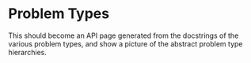 # Problem Types

This should become an API page generated from the docstrings of the various
problem types, and show a picture of the abstract problem type hierarchies.

